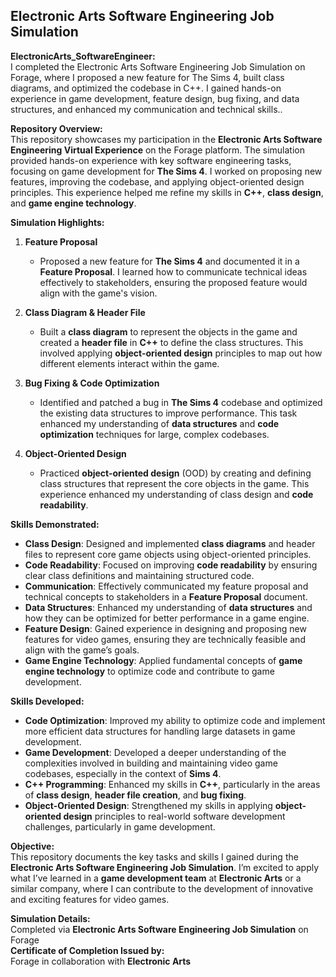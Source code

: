 ## Electronic Arts Software Engineering Job Simulation

**ElectronicArts_SoftwareEngineer:** <br>
I completed the Electronic Arts Software Engineering Job Simulation on Forage, where I proposed a new feature for The Sims 4, built class diagrams, and optimized the codebase in C++. I gained hands-on experience in game development, feature design, bug fixing, and data structures, and enhanced my communication and technical skills..

**Repository Overview:**  
This repository showcases my participation in the **Electronic Arts Software Engineering Virtual Experience** on the Forage platform. The simulation provided hands-on experience with key software engineering tasks, focusing on game development for **The Sims 4**. I worked on proposing new features, improving the codebase, and applying object-oriented design principles. This experience helped me refine my skills in **C++**, **class design**, and **game engine technology**.

**Simulation Highlights:**

1. **Feature Proposal**  
   - Proposed a new feature for **The Sims 4** and documented it in a **Feature Proposal**. I learned how to communicate technical ideas effectively to stakeholders, ensuring the proposed feature would align with the game's vision.

2. **Class Diagram & Header File**  
   - Built a **class diagram** to represent the objects in the game and created a **header file** in **C++** to define the class structures. This involved applying **object-oriented design** principles to map out how different elements interact within the game.

3. **Bug Fixing & Code Optimization**  
   - Identified and patched a bug in **The Sims 4** codebase and optimized the existing data structures to improve performance. This task enhanced my understanding of **data structures** and **code optimization** techniques for large, complex codebases.

4. **Object-Oriented Design**  
   - Practiced **object-oriented design** (OOD) by creating and defining class structures that represent the core objects in the game. This experience enhanced my understanding of class design and **code readability**.

**Skills Demonstrated:**
- **Class Design**: Designed and implemented **class diagrams** and header files to represent core game objects using object-oriented principles.
- **Code Readability**: Focused on improving **code readability** by ensuring clear class definitions and maintaining structured code.
- **Communication**: Effectively communicated my feature proposal and technical concepts to stakeholders in a **Feature Proposal** document.
- **Data Structures**: Enhanced my understanding of **data structures** and how they can be optimized for better performance in a game engine.
- **Feature Design**: Gained experience in designing and proposing new features for video games, ensuring they are technically feasible and align with the game’s goals.
- **Game Engine Technology**: Applied fundamental concepts of **game engine technology** to optimize code and contribute to game development.

**Skills Developed:**
- **Code Optimization**: Improved my ability to optimize code and implement more efficient data structures for handling large datasets in game development.
- **Game Development**: Developed a deeper understanding of the complexities involved in building and maintaining video game codebases, especially in the context of **Sims 4**.
- **C++ Programming**: Enhanced my skills in **C++**, particularly in the areas of **class design**, **header file creation**, and **bug fixing**.
- **Object-Oriented Design**: Strengthened my skills in applying **object-oriented design** principles to real-world software development challenges, particularly in game development.

**Objective:**  
This repository documents the key tasks and skills I gained during the **Electronic Arts Software Engineering Job Simulation**. I’m excited to apply what I’ve learned in a **game development team** at **Electronic Arts** or a similar company, where I can contribute to the development of innovative and exciting features for video games.

**Simulation Details:**  
Completed via **Electronic Arts Software Engineering Job Simulation** on Forage  
**Certificate of Completion Issued by:**  
Forage in collaboration with **Electronic Arts**
